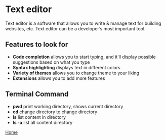 # Text editor 
Text editor is a software that allows you to write & manage text for building websites, etc. Text editor can be a developer’s most important tool. 
## Features to look for 
* **Code completion** allows you to start typing, and it'll display possible suggestions based on what you type
* **Syntax highlighting** displays text in different colors 
* **Variety of themes** allows you to change theme to your liking 
* **Extensions** allows you to add more features 
## Terminal Command 
* **pwd** print working directory, shows current directory 
*  **cd** change directory to change directory
*  **ls** list content in directory 
*  **ls -a** list all content directory 

[Home]([https://shiloh206.github.io/reading-notes/mardown](https://shiloh206.github.io/reading-notes/))
